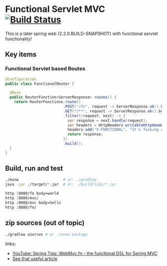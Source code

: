 # Functional Servlet MVC [![Build Status](https://travis-ci.org/daggerok/spring-boot-functional-servlet-example.svg?branch=master)](https://travis-ci.org/daggerok/spring-boot-functional-servlet-example)
This is a later spring web (2.2.0.BUILD-SNAPSHOT) with functional servlet functionality!

## Key items

### Functional Servlet based Routes

```java
@Configuration
public class FunctionalRouter {

  @Bean
  public RouterFunction<ServerResponse> routes() {
    return RouterFunctions.route()
                          .POST("/fn", request -> ServerResponse.ok().body("Functional hello!"))
                          .GET("/**", request -> ServerResponse.ok().body("_self: " + request.path()))
                          .filter((request, next) -> {
                            var response = next.handle(request);
                            var headers = HttpHeaders.writableHttpHeaders(response.headers());
                            headers.add("X-FUNCTIONAL", "It's fucking awesome!");
                            return response;
                          })
                          .build();
  }
}
```

## Build, run and test

```bash
./mvnw                    # or: ./gradlew
java -jar ./target/*.jar  # or: ./build/libs/*.jar

http :8080/fn body=world
http :8080/mvc/
http :8080/mvc body=hello
http :8080/fn/
```

## zip sources (out of topic)

```bash
./gradlew sources # or ./mvnw package
```

links:

* [YouTube: Spring Tips: WebMvc.fn - the functional DSL for Spring MVC](https://www.youtube.com/watch?v=vZV2_9KVHJU)
* [See that useful article](https://medium.com/@kasunpdh/using-the-maven-assembly-plugin-to-build-a-zip-distribution-5cbca2a3b052)
